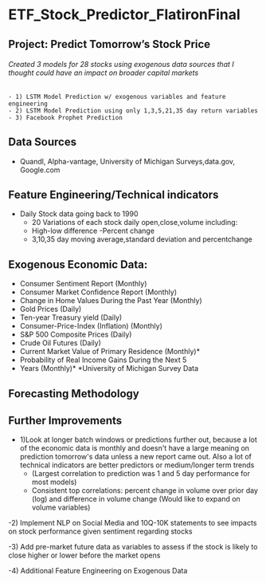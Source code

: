 # ETF_Stock_Predictor_FlatironFinal

## Project: Predict Tomorrow’s Stock Price

###### Created 3 models for 28 stocks using exogenous data sources that I thought could have an impact on broader capital markets
    - 1) LSTM Model Prediction w/ exogenous variables and feature engineering
    - 2) LSTM Model Prediction using only 1,3,5,21,35 day return variables
    - 3) Facebook Prophet Prediction

## Data Sources
- Quandl, Alpha-vantage, University of Michigan Surveys,data.gov, Google.com

## Feature Engineering/Technical indicators
 - Daily Stock data going back to 1990
    - 20 Variations of each stock daily open,close,volume including:
    - High-low difference
    -Percent change
    - 3,10,35 day moving average,standard deviation and percentchange

## Exogenous Economic Data:
- Consumer Sentiment Report (Monthly)
- Consumer Market Confidence Report (Monthly)
- Change in Home Values During the Past Year (Monthly)
- Gold Prices (Daily)
- Ten-year Treasury yield (Daily)
- Consumer-Price-Index (Inflation) (Monthly)
- S&P 500 Composite Prices (Daily)
- Crude Oil Futures (Daily)
- Current Market Value of Primary Residence (Monthly)*
- Probability of Real Income Gains During the Next 5
- Years (Monthly)*
*University of Michigan Survey Data


## Forecasting Methodology

## Further Improvements
- 1)Look at longer batch windows or predictions further out, because a lot of the economic data is monthly and doesn't have a large meaning on prediction tomorrow's data unless a new report came out. Also a lot of technical indicators are better predictors or medium/longer term trends
    - (Largest correlation to prediction was 1 and 5 day performance for most models)
    - Consistent top correlations: percent change in volume over prior day (log) and difference in volume change (Would like to expand on volume variables)
    
-2) Implement NLP on Social Media and 10Q-10K statements to see impacts on stock performance given sentiment regarding stocks

-3) Add pre-market future data as variables to assess if the stock is likely to close higher or lower before the market opens

-4) Additional Feature Engineering on Exogenous Data
